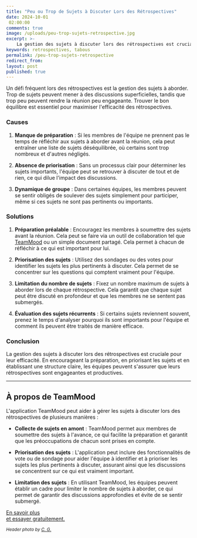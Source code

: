 ```yaml
---
title: "Peu ou Trop de Sujets à Discuter Lors des Rétrospectives"
date: 2024-10-01
 02:00:00
comments: true
image: /uploads/peu-trop-sujets-retrospective.jpg
excerpt: >-
    La gestion des sujets à discuter lors des rétrospectives est cruciale pour leur efficacité, et en encourageant la préparation, en priorisant les sujets et en établissant une structure claire, les équipes peuvent s'assurer que leurs discussions sont pertinentes et engageantes.
keywords: retrospectives, tabous
permalink: /peu-trop-sujets-retrospective
redirect_from:
layout: post
published: true
---
```


Un défi fréquent lors des rétrospectives est la gestion des sujets à aborder. Trop de sujets peuvent mener à des discussions superficielles, tandis que trop peu peuvent rendre la réunion peu engageante. Trouver le bon équilibre est essentiel pour maximiser l'efficacité des rétrospectives.

### Causes

1. **Manque de préparation** : Si les membres de l'équipe ne prennent pas le temps de réfléchir aux sujets à aborder avant la réunion, cela peut entraîner une liste de sujets déséquilibrée, où certains sont trop nombreux et d'autres négligés.

2. **Absence de priorisation** : Sans un processus clair pour déterminer les sujets importants, l'équipe peut se retrouver à discuter de tout et de rien, ce qui dilue l'impact des discussions.

3. **Dynamique de groupe** : Dans certaines équipes, les membres peuvent se sentir obligés de soulever des sujets simplement pour participer, même si ces sujets ne sont pas pertinents ou importants.

### Solutions

1. **Préparation préalable** : Encouragez les membres à soumettre des sujets avant la réunion. Cela peut se faire via un outil de collaboration tel que <a href="https://www.teammood.com/fr/">TeamMood</a> ou un simple document partagé. Cela permet à chacun de réfléchir à ce qui est important pour lui.

2. **Priorisation des sujets** : Utilisez des sondages ou des votes pour identifier les sujets les plus pertinents à discuter. Cela permet de se concentrer sur les questions qui comptent vraiment pour l'équipe.

3. **Limitation du nombre de sujets** : Fixez un nombre maximum de sujets à aborder lors de chaque rétrospective. Cela garantit que chaque sujet peut être discuté en profondeur et que les membres ne se sentent pas submergés.

4. **Évaluation des sujets récurrents** : Si certains sujets reviennent souvent, prenez le temps d'analyser pourquoi ils sont importants pour l'équipe et comment ils peuvent être traités de manière efficace.

### Conclusion

La gestion des sujets à discuter lors des rétrospectives est cruciale pour leur efficacité. En encourageant la préparation, en priorisant les sujets et en établissant une structure claire, les équipes peuvent s'assurer que leurs rétrospectives sont engageantes et productives.


---

## À propos de TeamMood

L'application TeamMood peut aider à gérer les sujets à discuter lors des rétrospectives de plusieurs manières :

- **Collecte de sujets en amont** : TeamMood permet aux membres de soumettre des sujets à l'avance, ce qui facilite la préparation et garantit que les préoccupations de chacun sont prises en compte.

- **Priorisation des sujets** : L'application peut inclure des fonctionnalités de vote ou de sondage pour aider l'équipe à identifier et à prioriser les sujets les plus pertinents à discuter, assurant ainsi que les discussions se concentrent sur ce qui est vraiment important.

- **Limitation des sujets** : En utilisant TeamMood, les équipes peuvent établir un cadre pour limiter le nombre de sujets à aborder, ce qui permet de garantir des discussions approfondies et évite de se sentir submergé.

<a href="https://www.teammood.com/fr/" class="button">En savoir plus<br/> et essayer gratuitement.</a>

<small><em>Header photo by <a target="_blank" rel="noopener" href="https://unsplash.com/@cg">C. G.</a></em></small>
